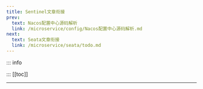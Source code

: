 ```yaml
---
title: Sentinel文章衔接
prev:
  text: Nacos配置中心源码解析
  link: /microservice/config/Nacos配置中心源码解析.md
next:
  text: Seata文章衔接
  link: /microservice/seata/todo.md
---
```

::: info

:::
[[toc]]
***